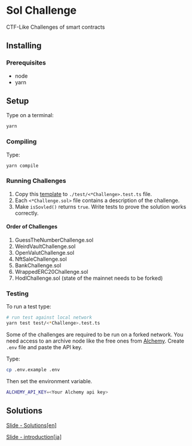 # Sol Challenge

CTF-Like Challenges of smart contracts

## Installing

### Prerequisites

- node
- yarn

## Setup

Type on a terminal:

```bash
yarn
```

### Compiling

Type:

```bash
yarn compile
```

### Running Challenges

1. Copy this [template](./test/template.test.ts) to `./test/<*Challenge>.test.ts` file.
2. Each `<*Challenge.sol>` file contains a description of the challenge.
3. Make `isSovled()` returns `true`. Write tests to prove the solution works correctly.

#### Order of Challenges

1. GuessTheNumberChallenge.sol
2. WeirdVaultChallenge.sol
3. OpenValutChallenge.sol
4. NftSaleChallenge.sol
5. BankChallenge.sol
6. WrappedERC20Challenge.sol
7. HodlChallenge.sol (state of the mainnet needs to be forked)

### Testing

To run a test type:

```bash
# run test against local network
yarn test test/<*Challenge>.test.ts
```

Some of the challenges are required to be run on a forked network. You need access to an archive node like the free ones from [Alchemy](https://alchemyapi.io/). Create `.env` file and paste the API key.

Type:

```bash
cp .env.example .env
```

Then set the environment variable.

```bash
ALCHEMY_API_KEY=<Your Alchemy api key>
```

## Solutions

[Slide - Solutions[en]](https://docs.google.com/presentation/d/1Pfsjh3JldWZWph08N7GzUWTo1D-5ZScUYOLwxIPjG3M/edit#slide=id.ge56a954bf3_0_152)

[Slide - introduction[ja]](https://docs.google.com/presentation/d/17FKtVC1S29WFnQjq92_SiqGIS6EGuslHsUfuNv-NlXU/edit?usp=sharing)
